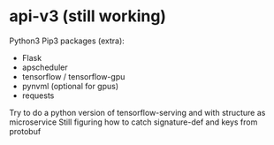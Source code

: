# api-v3 (still working)

Python3 
Pip3 packages (extra):
 - Flask
 - apscheduler
 - tensorflow / tensorflow-gpu
 - pynvml (optional for gpus)
 - requests

Try to do a python version of tensorflow-serving and with structure as microservice
Still figuring how to catch signature-def and keys from protobuf


